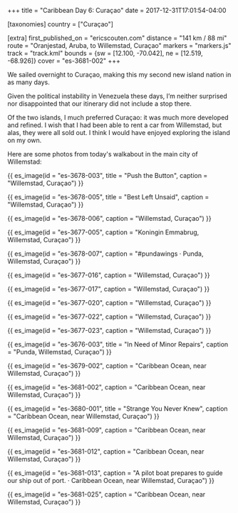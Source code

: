 +++
title = "Caribbean Day 6: Curaçao"
date = 2017-12-31T17:01:54-04:00

[taxonomies]
country = ["Curaçao"]

[extra]
first_published_on = "ericscouten.com"
distance = "141 km / 88 mi"
route = "Oranjestad, Aruba, to Willemstad, Curaçao"
markers = "markers.js"
track = "track.kml"
bounds = {sw = [12.100, -70.042], ne = [12.519, -68.926]}
cover = "es-3681-002"
+++

We sailed overnight to Curaçao, making this my second new island nation in as many days.

<!-- more -->

Given the political instability in Venezuela these days, I’m neither surprised nor disappointed that our itinerary did not include a stop there.

Of the two islands, I much preferred Curaçao: it was much more developed and refined. I wish that I had been able to rent a car from Willemstad, but alas, they were all sold out. I think I would have enjoyed exploring the island on my own.

Here are some photos from today's walkabout in the main city of Willemstad:

{{ es_image(id = "es-3678-003", title = "Push the Button", caption = "Willemstad, Curaçao") }}

{{ es_image(id = "es-3678-005", title = "Best Left Unsaid", caption = "Willemstad, Curaçao") }}

{{ es_image(id = "es-3678-006", caption = "Willemstad, Curaçao") }}

{{ es_image(id = "es-3677-005", caption = "Koningin Emmabrug, Willemstad, Curaçao") }}

{{ es_image(id = "es-3678-007", caption = "#pundawings · Punda, Willemstad, Curaçao") }}

{{ es_image(id = "es-3677-016", caption = "Willemstad, Curaçao") }}

{{ es_image(id = "es-3677-017", caption = "Willemstad, Curaçao") }}

{{ es_image(id = "es-3677-020", caption = "Willemstad, Curaçao") }}

{{ es_image(id = "es-3677-022", caption = "Willemstad, Curaçao") }}

{{ es_image(id = "es-3677-023", caption = "Willemstad, Curaçao") }}

{{ es_image(id = "es-3676-003", title = "In Need of Minor Repairs", caption = "Punda, Willemstad, Curaçao") }}

{{ es_image(id = "es-3679-002", caption = "Caribbean Ocean, near Willemstad, Curaçao") }}

{{ es_image(id = "es-3681-002", caption = "Caribbean Ocean, near Willemstad, Curaçao") }}

{{ es_image(id = "es-3680-001", title = "Strange You Never Knew", caption = "Caribbean Ocean, near Willemstad, Curaçao") }}

{{ es_image(id = "es-3681-009", caption = "Caribbean Ocean, near Willemstad, Curaçao") }}

{{ es_image(id = "es-3681-012", caption = "Caribbean Ocean, near Willemstad, Curaçao") }}

{{ es_image(id = "es-3681-013", caption = "A pilot boat prepares to guide our ship out of port. · Caribbean Ocean, near Willemstad, Curaçao") }}

{{ es_image(id = "es-3681-025", caption = "Caribbean Ocean, near Willemstad, Curaçao") }}

